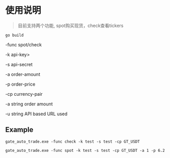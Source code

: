 # 使用说明

> 目前支持两个功能, spot购买现货，check查看tickers

`go build`


-func spot/check

-k api-key>

-s api-secret 

-a order-amount 

-p order-price 

-cp currency-pair
 
-a string
        order amount

 -u string
        API based URL used
 
 ## Example
 `gate_auto_trade.exe -func check -k test -s test -cp GT_USDT`
 
`gate_auto_trade.exe -func spot -k test -s test -cp GT_USDT -a 1 -p 6.2`
